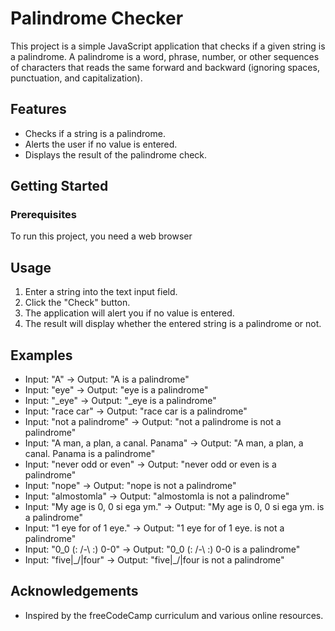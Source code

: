 

# Palindrome Checker

This project is a simple JavaScript application that checks if a given string is a palindrome. A palindrome is a word, phrase, number, or other sequences of characters that reads the same forward and backward (ignoring spaces, punctuation, and capitalization).

## Features

- Checks if a string is a palindrome.
- Alerts the user if no value is entered.
- Displays the result of the palindrome check.

## Getting Started

### Prerequisites

To run this project, you need a web browser


## Usage

1. Enter a string into the text input field.
2. Click the "Check" button.
3. The application will alert you if no value is entered.
4. The result will display whether the entered string is a palindrome or not.

## Examples

- Input: "A" → Output: "A is a palindrome"
- Input: "eye" → Output: "eye is a palindrome"
- Input: "_eye" → Output: "_eye is a palindrome"
- Input: "race car" → Output: "race car is a palindrome"
- Input: "not a palindrome" → Output: "not a palindrome is not a palindrome"
- Input: "A man, a plan, a canal. Panama" → Output: "A man, a plan, a canal. Panama is a palindrome"
- Input: "never odd or even" → Output: "never odd or even is a palindrome"
- Input: "nope" → Output: "nope is not a palindrome"
- Input: "almostomla" → Output: "almostomla is not a palindrome"
- Input: "My age is 0, 0 si ega ym." → Output: "My age is 0, 0 si ega ym. is a palindrome"
- Input: "1 eye for of 1 eye." → Output: "1 eye for of 1 eye. is not a palindrome"
- Input: "0_0 (: /-\ :) 0-0" → Output: "0_0 (: /-\ :) 0-0 is a palindrome"
- Input: "five|\_/|four" → Output: "five|\_/|four is not a palindrome"



## Acknowledgements

- Inspired by the freeCodeCamp curriculum and various online resources.
